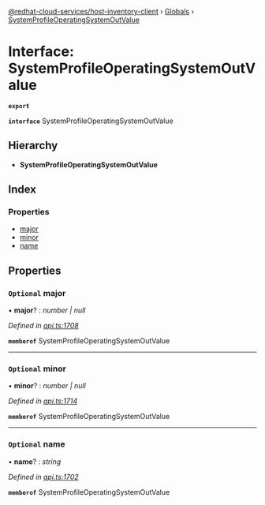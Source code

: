[@redhat-cloud-services/host-inventory-client](../README.md) › [Globals](../globals.md) › [SystemProfileOperatingSystemOutValue](systemprofileoperatingsystemoutvalue.md)

# Interface: SystemProfileOperatingSystemOutValue

**`export`** 

**`interface`** SystemProfileOperatingSystemOutValue

## Hierarchy

* **SystemProfileOperatingSystemOutValue**

## Index

### Properties

* [major](systemprofileoperatingsystemoutvalue.md#optional-major)
* [minor](systemprofileoperatingsystemoutvalue.md#optional-minor)
* [name](systemprofileoperatingsystemoutvalue.md#optional-name)

## Properties

### `Optional` major

• **major**? : *number | null*

*Defined in [api.ts:1708](https://github.com/RedHatInsights/javascript-clients/blob/master/packages/host-inventory/api.ts#L1708)*

**`memberof`** SystemProfileOperatingSystemOutValue

___

### `Optional` minor

• **minor**? : *number | null*

*Defined in [api.ts:1714](https://github.com/RedHatInsights/javascript-clients/blob/master/packages/host-inventory/api.ts#L1714)*

**`memberof`** SystemProfileOperatingSystemOutValue

___

### `Optional` name

• **name**? : *string*

*Defined in [api.ts:1702](https://github.com/RedHatInsights/javascript-clients/blob/master/packages/host-inventory/api.ts#L1702)*

**`memberof`** SystemProfileOperatingSystemOutValue

